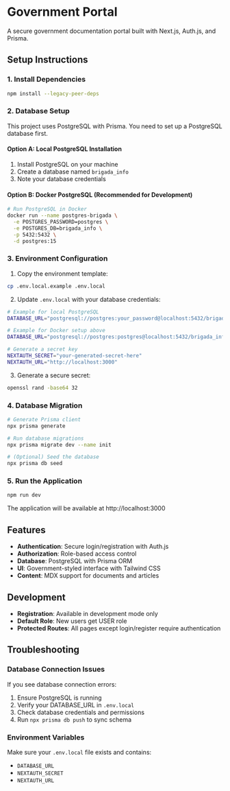 # Government Portal

A secure government documentation portal built with Next.js, Auth.js, and Prisma.

## Setup Instructions

### 1. Install Dependencies

```bash
npm install --legacy-peer-deps
```

### 2. Database Setup

This project uses PostgreSQL with Prisma. You need to set up a PostgreSQL database first.

#### Option A: Local PostgreSQL Installation

1. Install PostgreSQL on your machine
2. Create a database named `brigada_info`
3. Note your database credentials

#### Option B: Docker PostgreSQL (Recommended for Development)

```bash
# Run PostgreSQL in Docker
docker run --name postgres-brigada \
  -e POSTGRES_PASSWORD=postgres \
  -e POSTGRES_DB=brigada_info \
  -p 5432:5432 \
  -d postgres:15
```

### 3. Environment Configuration

1. Copy the environment template:

```bash
cp .env.local.example .env.local
```

2. Update `.env.local` with your database credentials:

```bash
# Example for local PostgreSQL
DATABASE_URL="postgresql://postgres:your_password@localhost:5432/brigada_info"

# Example for Docker setup above
DATABASE_URL="postgresql://postgres:postgres@localhost:5432/brigada_info"

# Generate a secret key
NEXTAUTH_SECRET="your-generated-secret-here"
NEXTAUTH_URL="http://localhost:3000"
```

3. Generate a secure secret:

```bash
openssl rand -base64 32
```

### 4. Database Migration

```bash
# Generate Prisma client
npx prisma generate

# Run database migrations
npx prisma migrate dev --name init

# (Optional) Seed the database
npx prisma db seed
```

### 5. Run the Application

```bash
npm run dev
```

The application will be available at http://localhost:3000

## Features

- **Authentication**: Secure login/registration with Auth.js
- **Authorization**: Role-based access control
- **Database**: PostgreSQL with Prisma ORM
- **UI**: Government-styled interface with Tailwind CSS
- **Content**: MDX support for documents and articles

## Development

- **Registration**: Available in development mode only
- **Default Role**: New users get USER role
- **Protected Routes**: All pages except login/register require authentication

## Troubleshooting

### Database Connection Issues

If you see database connection errors:

1. Ensure PostgreSQL is running
2. Verify your DATABASE_URL in `.env.local`
3. Check database credentials and permissions
4. Run `npx prisma db push` to sync schema

### Environment Variables

Make sure your `.env.local` file exists and contains:

- `DATABASE_URL`
- `NEXTAUTH_SECRET`
- `NEXTAUTH_URL`

